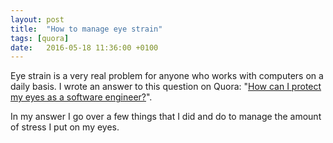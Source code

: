 ```yaml
---
layout: post
title:  "How to manage eye strain"
tags: [quora]
date:   2016-05-18 11:36:00 +0100
---
```


Eye strain is a very real problem for anyone who works with computers on a daily basis. I wrote an answer to this question on Quora: "[How can I protect my eyes as a software engineer?](https://www.quora.com/How-can-I-protect-my-eyes-as-a-software-engineer)".

In my answer I go over a few things that I did and do to manage the amount of stress I put on my eyes.
